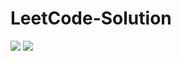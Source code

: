 # LeetCode-Solution

[![](https://badgen.net/badge/language/JavaScript/red)]()
[![](https://badgen.net/badge/language/TypeScript/blue)]()
